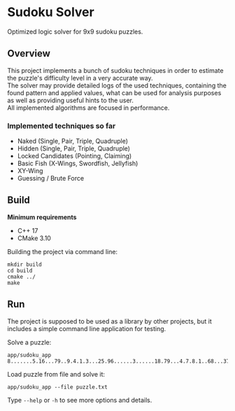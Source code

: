  # Sudoku Solver

Optimized logic solver for 9x9 sudoku puzzles.

## Overview

This project implements a bunch of sudoku techniques in order to estimate the puzzle's difficulty level in a very accurate way.  
The solver may provide detailed logs of the used techniques, containing the found pattern and applied values, what can be used for analysis purposes as well as providing useful hints to the user.  
All implemented algorithms are focused in performance.

### Implemented techniques so far
* Naked (Single, Pair, Triple, Quadruple)
* Hidden (Single, Pair, Triple, Quadruple)
* Locked Candidates (Pointing, Claiming)
* Basic Fish (X-Wings, Swordfish, Jellyfish)
* XY-Wing
* Guessing / Brute Force

## Build

__Minimum requirements__
* C++ 17
* CMake 3.10

Building the project via command line:
```
mkdir build
cd build
cmake ../
make
```

## Run
The project is supposed to be used as a library by other projects, but it includes a simple command line application for testing.

Solve a puzzle:
```
app/sudoku_app 8.......5.16...79..9.4.1.3...25.96......3......18.79...4.7.8.1..68...37.9.......8
```

Load puzzle from file and solve it:
```
app/sudoku_app --file puzzle.txt
```

Type `--help` or `-h` to see more options and details.
